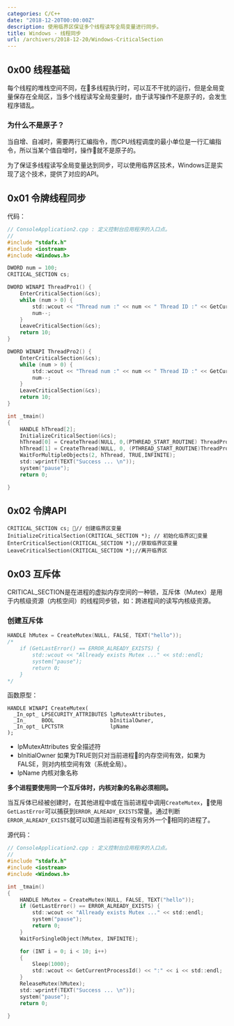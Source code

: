 ```yaml
---
categories: C/C++
date: "2018-12-20T00:00:00Z"
description: 使用临界区保证多个线程读写全局变量进行同步。
title: Windows - 线程同步
url: /archivers/2018-12-20/Windows-CriticalSection
---
```


## 0x00 线程基础

每个线程的堆栈空间不同，在多线程执行时，可以互不干扰的运行，但是全局变量保存在全局区，当多个线程读写全局变量时，由于读写操作不是原子的，会发生程序错乱。

### 为什么不是原子？

当自增、自减时，需要两行汇编指令，而CPU线程调度的最小单位是一行汇编指令，所以当某个值自增时，操作就不是原子的。


为了保证多线程读写全局变量达到同步，可以使用临界区技术，Windows正是实现了这个技术，提供了对应的API。


## 0x01 令牌线程同步

代码：

```c
// ConsoleApplication2.cpp : 定义控制台应用程序的入口点。
//
#include "stdafx.h"
#include <iostream>
#include <Windows.h>

DWORD num = 100;
CRITICAL_SECTION cs;

DWORD WINAPI ThreadPro1() {
	EnterCriticalSection(&cs);
	while (num > 0) {
		std::wcout << "Thread num :" << num << " Thread ID :" << GetCurrentThreadId() << std::endl;
		num--;
	}
	LeaveCriticalSection(&cs);
	return 10;
}

DWORD WINAPI ThreadPro2() {
	EnterCriticalSection(&cs);
	while (num > 0) {
		std::wcout << "Thread num :" << num << " Thread ID :" << GetCurrentThreadId() << std::endl;
		num--;
	}
	LeaveCriticalSection(&cs);
	return 10;
}

int _tmain()
{
	HANDLE hThread[2];
	InitializeCriticalSection(&cs);
	hThread[0] = CreateThread(NULL, 0,(PTHREAD_START_ROUTINE) ThreadPro1, NULL, 0, NULL);
	hThread[1] = CreateThread(NULL, 0, (PTHREAD_START_ROUTINE)ThreadPro2, NULL, 0, NULL);
	WaitForMultipleObjects(2, hThread, TRUE,INFINITE);
	std::wprintf(TEXT("Success ... \n"));
	system("pause");
    return 0;

}
```

## 0x02 令牌API

```
CRITICAL_SECTION cs; // 创建临界区变量
InitializeCriticalSection(CRITICAL_SECTION *); // 初始化临界区变量
EnterCriticalSection(CRITICAL_SECTION *);//获取临界区变量
LeaveCriticalSection(CRITICAL_SECTION *);//离开临界区
```

## 0x03 互斥体

CRITICAL_SECTION是在进程的虚拟内存空间的一种锁，互斥体（Mutex）是用于内核级资源（内核空间）的线程同步锁，如：跨进程间的读写内核级资源。

### 创建互斥体

```c
HANDLE hMutex = CreateMutex(NULL, FALSE, TEXT("hello"));
/*
	if (GetLastError() == ERROR_ALREADY_EXISTS) {
		std::wcout << "Allready exists Mutex ..." << std::endl;
		system("pause");
		return 0;
	}
*/    
```
函数原型：

```
HANDLE WINAPI CreateMutex(
  _In_opt_ LPSECURITY_ATTRIBUTES lpMutexAttributes,
  _In_     BOOL                  bInitialOwner,
  _In_opt_ LPCTSTR               lpName
);
```
* lpMutexAttributes 安全描述符
* bInitialOwner 如果为TRUE则只对当前进程的内存空间有效，如果为FALSE，则对内核空间有效（系统全局）。
* lpName 内核对象名称

**多个进程要使用同一个互斥体时，内核对象的名称必须相同。**

当互斥体已经被创建时，在其他进程中或在当前进程中调用`CreateMutex`，使用`GetLastError`可以捕获到`ERROR_ALREADY_EXISTS`常量。通过判断`ERROR_ALREADY_EXISTS`就可以知道当前进程有没有另外一个相同的进程了。


源代码：

```c
// ConsoleApplication2.cpp : 定义控制台应用程序的入口点。
//
#include "stdafx.h"
#include <iostream>
#include <Windows.h>

int _tmain()
{
	HANDLE hMutex = CreateMutex(NULL, FALSE, TEXT("hello"));
	if (GetLastError() == ERROR_ALREADY_EXISTS) {
		std::wcout << "Allready exists Mutex ..." << std::endl;
		system("pause");
		return 0;
	}
	WaitForSingleObject(hMutex, INFINITE);

	for (INT i = 0; i < 10; i++)
	{
		Sleep(1000);
		std::wcout << GetCurrentProcessId() << ":" << i << std::endl;
	}
	ReleaseMutex(hMutex);
	std::wprintf(TEXT("Success ... \n"));
	system("pause");
    return 0;

}
```